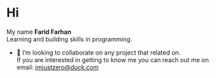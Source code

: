 # Hi
My name **Farid Farhan**<br> Learning and building skills in programming.
- 👯 I’m looking to collaborate on any project that related on.<br>If you are interested in getting to know me you can reach out me on email: imjustzero@duck.com
</a>
</p>

